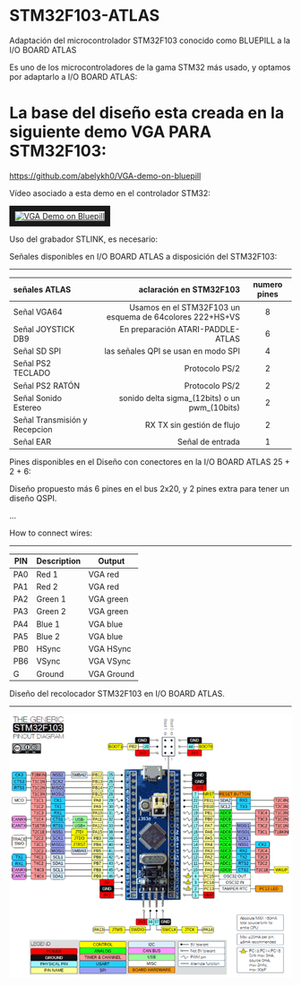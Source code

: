 # STM32F103-ATLAS
   Adaptación del microcontrolador STM32F103 conocido como BLUEPILL a la I/O BOARD ATLAS

   Es uno de los microcontroladores de la gama STM32 más usado, y optamos por adaptarlo a I/O BOARD ATLAS:
   
#   La base del diseño esta creada en la siguiente demo VGA PARA STM32F103:

https://github.com/abelykh0/VGA-demo-on-bluepill

Vídeo asociado a esta demo en el controlador STM32:

<a href="http://www.youtube.com/watch?feature=player_embedded&v=97oakB1NX68
" target="_blank"><img src="http://img.youtube.com/vi/97oakB1NX68/0.jpg" 
alt="VGA Demo on Bluepill" width="480" height="360" border="10" /></a>

Uso del grabador STLINK, es necesario:

Señales disponibles en I/O BOARD ATLAS a disposición del STM32F103:

---

señales ATLAS| aclaración en STM32F103 | numero pines
| :--- | ---: | :---:
Señal VGA64 |Usamos en el STM32F103 un esquema de 64colores 222+HS+VS | 8
Señal JOYSTICK DB9 | En preparación ATARI-PADDLE-ATLAS  | 6
Señal SD SPI | las señales QPI se usan en modo SPI| 4
Señal PS2 TECLADO  | Protocolo PS/2 | 2
Señal PS2 RATÓN | Protocolo PS/2 | 2
Señal Sonido Estereo | sonido delta sigma_(12bits) o un pwm_(10bits)| 2
Señal Transmisión y Recepcion | RX TX sin gestión de flujo| 2
Señal EAR | Señal de entrada | 1

Pines disponibles en el Diseño con conectores en la I/O BOARD ATLAS 25 + 2 + 6:

Diseño propuesto más 6 pines en el bus 2x20, y 2 pines extra para tener un diseño QSPI.

...


How to connect wires:

---

| PIN | Description |  Output |
| --- | ----------- | ------ |
| PA0 | Red 1 | VGA red 
| PA1 | Red 2 |  VGA red 
| PA2 | Green 1 |  VGA green 
| PA3 | Green 2 |  VGA green 
| PA4 | Blue 1 |  VGA blue 
| PA5 | Blue 2 |  VGA blue 
| PB0 | HSync |  VGA HSync 
| PB6 | VSync |  VGA VSync 
| G | Ground |  VGA Ground 


Diseño del recolocador STM32F103 en I/O BOARD ATLAS.

---


![STM32](https://github.com/AtlasFPGA/STM32F103-ATLAS/blob/main/FOTOS/stm32f103-blue-pill-pinout.png)
